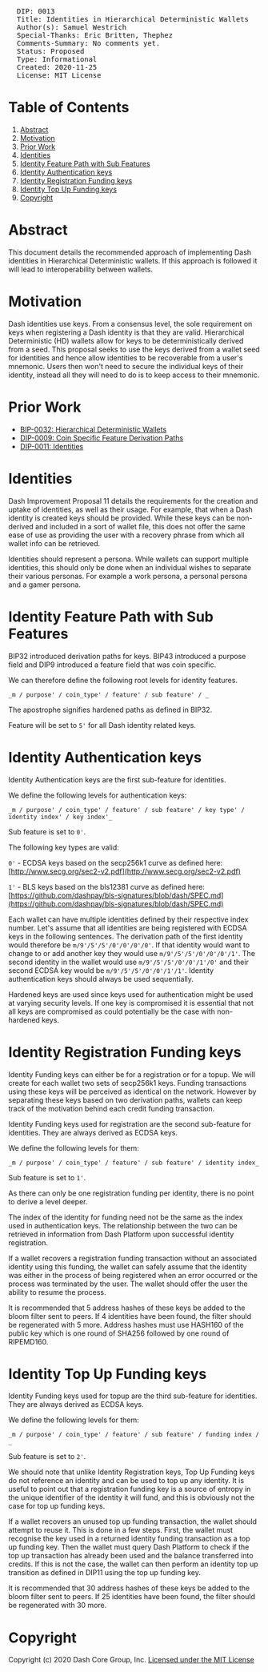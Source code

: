 <pre>
  DIP: 0013
  Title: Identities in Hierarchical Deterministic Wallets
  Author(s): Samuel Westrich
  Special-Thanks: Eric Britten, Thephez
  Comments-Summary: No comments yet.
  Status: Proposed
  Type: Informational
  Created: 2020-11-25
  License: MIT License
</pre>

# Table of Contents

1. [Abstract](#abstract)
1. [Motivation](#motivation)
1. [Prior Work](#prior-work)
1. [Identities](#identities)
1. [Identity Feature Path with Sub Features](#identity-feature-path-with-sub-features)
1. [Identity Authentication keys](#identity-authentication-keys)
1. [Identity Registration Funding keys](#identity-registration-funding-keys)
1. [Identity Top Up Funding keys](#identity-top-up-funding-keys)
1. [Copyright](#copyright)

# Abstract

This document details the recommended approach of implementing Dash identities in Hierarchical Deterministic wallets. If this approach is followed it will lead to interoperability between wallets.

# Motivation

Dash identities use keys. From a consensus level, the sole requirement on keys when registering a Dash identity is that they are valid. Hierarchical Deterministic (HD) wallets allow for keys to be deterministically derived from a seed. This proposal seeks to use the keys derived from a wallet seed for identities and hence allow identities to be recoverable from a user's mnemonic. Users then won't need to secure the individual keys of their identity, instead all they will need to do is to keep access to their mnemonic.

# Prior Work

* [BIP-0032: Hierarchical Deterministic Wallets](https://github.com/bitcoin/bips/blob/master/bip-0032.mediawiki)
* [DIP-0009: Coin Specific Feature Derivation Paths](https://github.com/dashpay/dips/blob/master/dip-0009.md)
* [DIP-0011: Identities](https://github.com/dashpay/dips/blob/master/dip-0011.md)

# Identities

Dash Improvement Proposal 11 details the requirements for the creation and uptake of identities, as well as their usage. For example, that when a Dash identity is created keys should be provided. While these keys can be non-derived and included in a sort of wallet file, this does not offer the same ease of use as providing the user with a recovery phrase from which all wallet info can be retrieved.

Identities should represent a persona. While wallets can support multiple identities, this should only be done when an individual wishes to separate their various personas. For example a work persona, a personal persona and a gamer persona.

# Identity Feature Path with Sub Features

BIP32 introduced derivation paths for keys. BIP43 introduced a purpose field and DIP9 introduced a feature field that was coin specific.

We can therefore define the following root levels for identity features.

`_m / purpose' / coin_type' / feature' / sub feature' / _`

The apostrophe signifies hardened paths as defined in BIP32.

Feature will be set to `5'` for all Dash identity related keys.

# Identity Authentication keys

Identity Authentication keys are the first sub-feature for identities.

We define the following levels for authentication keys:

`_m / purpose' / coin_type' / feature' / sub feature' / key type' / identity index' / key index'_`

Sub feature is set to `0'`.

The following key types are valid:

`0'` - ECDSA keys based on the secp256k1 curve as defined here:  [http://www.secg.org/sec2-v2.pdf](http://www.secg.org/sec2-v2.pdf)

`1'` - BLS keys based on the bls12381 curve as defined here:  [https://github.com/dashpay/bls-signatures/blob/dash/SPEC.md](https://github.com/dashpay/bls-signatures/blob/dash/SPEC.md)

Each wallet can have multiple identities defined by their respective index number. Let's assume that all identities are being registered with ECDSA keys in the following sentences. The derivation path of the first identity would therefore be `m/9'/5'/5'/0'/0'/0'/0'`. If that identity would want to change to or add another key they would use `m/9'/5'/5'/0'/0'/0'/1'`. The second identity in the wallet would use `m/9'/5'/5'/0'/0'/1'/0'` and their second ECDSA key would be `m/9'/5'/5'/0'/0'/1'/1'`. Identity authentication keys should always be used sequentially.

Hardened keys are used since keys used for authentication might be used at varying security levels. If one key is compromised it is essential that not all keys are compromised as could potentially be the case with non-hardened keys.

# Identity Registration Funding keys

Identity Funding keys can either be for a registration or for a topup. We will create for each wallet two sets of secp256k1 keys. Funding transactions using these keys will be perceived as identical on the network. However by separating these keys based on two derivation paths, wallets can keep track of the motivation behind each credit funding transaction.

Identity Funding keys used for registration are the second sub-feature for identities. They are always derived as ECDSA keys.

We define the following levels for them:

`_m / purpose' / coin_type' / feature' / sub feature' / identity index_`

Sub feature is set to `1'`.

As there can only be one registration funding per identity, there is no point to derive a level deeper.

The index of the identity for funding need not be the same as the index used in authentication keys. The relationship between the two can be retrieved in information from Dash Platform upon successful identity registration.

If a wallet recovers a registration funding transaction without an associated identity using this funding, the wallet can safely assume that the identity was either in the process of being registered when an error occurred or the process was terminated by the user. The wallet should offer the user the ability to resume the process.

It is recommended that 5 address hashes of these keys be added to the bloom filter sent to peers. If 4 identities have been found, the filter should be regenerated with 5 more. Address hashes must use HASH160 of the public key which is one round of SHA256 followed by one round of RIPEMD160.

# Identity Top Up Funding keys

Identity Funding keys used for topup are the third sub-feature for identities. They are always derived as ECDSA keys.

We define the following levels for them:

`_m / purpose' / coin_type' / feature' / sub feature' / funding index / _`

Sub feature is set to `2'`.

We should note that unlike Identity Registration keys, Top Up Funding keys do not reference an identity and can be used to top up any identity. It is useful to point out that a registration funding key is a source of entropy in the unique identifier of the identity it will fund, and this is obviously not the case for top up funding keys.

If a wallet recovers an unused top up funding transaction, the wallet should attempt to reuse it. This is done in a few steps. First, the wallet must recognise the key used in a returned identity funding transaction as a top up funding key. Then the wallet must query Dash Platform to check if the top up transaction has already been used and the balance transferred into credits. If this is not the case, the wallet can then perform an identity top up transition as defined in DIP11 using the top up funding key.

It is recommended that 30 address hashes of these keys be added to the bloom filter sent to peers. If 25 identities have been found, the filter should be regenerated with 30 more.

# Copyright

Copyright (c) 2020 Dash Core Group, Inc. [Licensed under the MIT License](https://opensource.org/licenses/MIT)
